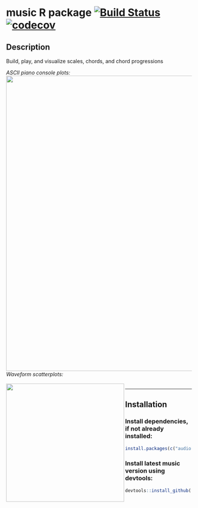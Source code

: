 **music** R package [![Build Status](https://travis-ci.com/egenn/music.svg?branch=master)](https://travis-ci.com/egenn/music) [![codecov](https://codecov.io/gh/egenn/music/branch/master/graph/badge.svg)](https://codecov.io/gh/egenn/music)
======================

## Description
Build, play, and visualize scales, chords, and chord progressions

_ASCII piano console plots:_
<img align = "left" src="http://egenn.github.io/imgs/music.png" width="800">


_Waveform scatterplots:_
<br><br>
<img align = "left" src="http://egenn.github.io/imgs/music_mplot_C4minor.png" width="320">

---

## Installation
### Install dependencies, if not already installed:
```r
install.packages(c("audio", "crayon"))
```
### Install latest **music** version using devtools:
```r
devtools::install_github("egenn/music")
```
